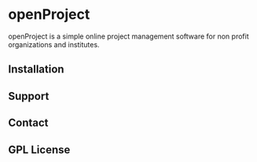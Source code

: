 openProject
=======

openProject is a simple online project management software for non profit organizations and institutes.

Installation
----------------

Support
----------------

Contact
------------

GPL License
------------